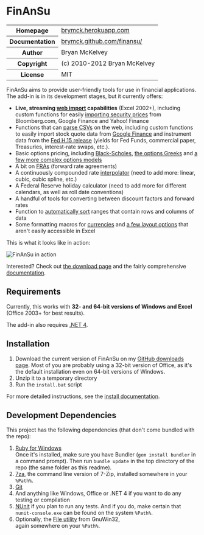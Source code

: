 FinAnSu
=======

<table>
  <tr>
    <th>Homepage</th>
    <td><a href="http://brymck.herokuapp.com">brymck.herokuapp.com</a></td>
  </tr>
  <tr>
    <th>Documentation</th>
    <td><a href="http://brymck.github.com/finansu/">brymck.github.com/finansu/</a></td>
  </tr>
  <tr>
    <th>Author</th>
    <td>Bryan McKelvey</td>
  </tr>
  <tr>
    <th>Copyright</th>
    <td>(c) 2010-2012 Bryan McKelvey</td>
  </tr>
  <tr>
    <th>License</th>
    <td>MIT</td>
  </tr>
</table>

FinAnSu aims to provide user-friendly tools for use in financial applications.
The add-in is in its development stages, but it currently offers:

  * <b>Live, streaming <a href="http://brymck.github.com/finansu/web">web
    import</a> capabilities</b> (Excel 2002+), including
    custom functions for easily [importing security
    prices](http://brymck.github.com/finansu/web#quote) from Bloomberg.com,
    Google Finance and Yahoo! Finance
  * Functions that can [parse
    CSVs](http://brymck.github.com/finansu/web#import_csv) on the web,
    including custom functions to easily import stock quote data from
    [Google Finance](http://brymck.github.com/finansu/web#google_history)
    and instrument data from the [Fed H.15
    release](http://brymck.github.com/finansu/web#h15_history) (yields for Fed
    Funds, commercial paper, Treasuries, interest-rate swaps, etc.).
  * Basic options pricing, including
    [Black-Scholes](http://brymck.github.com/finansu/options#black_scholes),
    [the options Greeks](http://brymck.github.com/finansu/options#greeks)
    and [a few more complex options
    models](http://brymck.github.com/finansu/options#complex)
  * A bit on [FRAs](http://brymck.github.com/finansu/yield_curve#fra) (forward
    rate agreements)
  * A continuously compounded rate
    [interpolator](http://brymck.github.com/finansu/yield_curve#interpolation)
    (need to add more: linear, cubic, cubic spline, etc.)
  * A Federal Reserve holiday calculator (need to add more for different
    calendars, as well as roll date conventions)
  * A handful of tools for converting between discount factors and forward rates
  * Function to [automatically
    sort](http://brymck.github.com/finansu/other#sorting) ranges that contain rows
    and columns of data
  * Some formatting macros for
    [currencies](http://brymck.github.com/finansu/macro#currencies) and [a few
    layout options](http://brymck.github.com/finansu/macro#layout) that aren't
    easily accessible in Excel

This is what it looks like in action:

![FinAnSu in action](http://brymck.github.com/finansu/img/quote.gif)

Interested? Check out [the download
page](https://github.com/brymck/finansu/downloads) and the fairly comprehensive
[documentation](http://brymck.github.com/finansu/).

Requirements
------------

Currently, this works with **32- and 64-bit versions of Windows and Excel**
(Office 2003+ for best results).

The add-in also requires [.NET 4](http://www.microsoft.com/net).

Installation
------------

1. Download the current version of FinAnSu on my [GitHub downloads
   page](https://github.com/brymck/finansu/downloads). Most of you are probably
   using a 32-bit version of Office, as it's the default installation even on
   64-bit versions of Windows.
2. Unzip it to a temporary directory
3. Run the `install.bat` script

For more detailed instructions, see the [install
documentation](http://brymck.github.com/finansu/install).

Development Dependencies
------------------------

This project has the following dependencies (that don't come bundled with the repo):

1. [Ruby for Windows](http://rubyinstaller.org/downloads/)  
   Once it's installed, make sure you have Bundler (`gem install bundler` in a
   command prompt). Then run `bundle update` in the top directory of the repo
   (the same folder as this readme).
2. [7za](http://www.7-zip.org/download.html), the command line version of 7-Zip,
   installed somewhere in your `%Path%`.
3. [Git](http://help.github.com/set-up-git-redirect)
4. And anything like Windows, Office or .NET 4 if you want to do any testing or
   compilation
5. [NUnit](http://www.nunit.org/index.php?p=download) if you plan to run any
   tests. And if you do, make certain that `nunit-console.exe` can be found on
   the system `%Path%`.
6. Optionally, the [File
   utility](http://gnuwin32.sourceforge.net/packages/file.htm) from GnuWin32,   
   again somewhere on your `%Path%`.                                            
